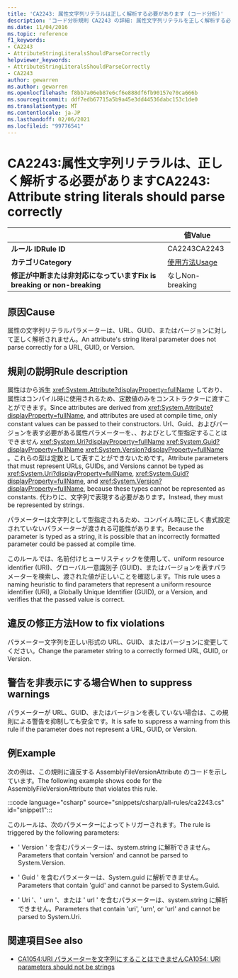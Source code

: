 ```yaml
---
title: 'CA2243: 属性文字列リテラルは正しく解析する必要があります (コード分析)'
description: 'コード分析規則 CA2243 の詳細: 属性文字列リテラルを正しく解析する必要があります'
ms.date: 11/04/2016
ms.topic: reference
f1_keywords:
- CA2243
- AttributeStringLiteralsShouldParseCorrectly
helpviewer_keywords:
- AttributeStringLiteralsShouldParseCorrectly
- CA2243
author: gewarren
ms.author: gewarren
ms.openlocfilehash: f8bb7a06eb87e6cf6e888df6fb90157e70ca666b
ms.sourcegitcommit: ddf7edb67715a5b9a45e3dd44536dabc153c1de0
ms.translationtype: MT
ms.contentlocale: ja-JP
ms.lasthandoff: 02/06/2021
ms.locfileid: "99776541"
---
```

# <a name="ca2243-attribute-string-literals-should-parse-correctly"></a><span data-ttu-id="599fb-103">CA2243:属性文字列リテラルは、正しく解析する必要があります</span><span class="sxs-lookup"><span data-stu-id="599fb-103">CA2243: Attribute string literals should parse correctly</span></span>

| | <span data-ttu-id="599fb-104">値</span><span class="sxs-lookup"><span data-stu-id="599fb-104">Value</span></span> |
|-|-|
| <span data-ttu-id="599fb-105">**ルール ID**</span><span class="sxs-lookup"><span data-stu-id="599fb-105">**Rule ID**</span></span> |<span data-ttu-id="599fb-106">CA2243</span><span class="sxs-lookup"><span data-stu-id="599fb-106">CA2243</span></span>|
| <span data-ttu-id="599fb-107">**カテゴリ**</span><span class="sxs-lookup"><span data-stu-id="599fb-107">**Category**</span></span> |[<span data-ttu-id="599fb-108">使用方法</span><span class="sxs-lookup"><span data-stu-id="599fb-108">Usage</span></span>](usage-warnings.md)|
| <span data-ttu-id="599fb-109">**修正が中断または非対応になっています**</span><span class="sxs-lookup"><span data-stu-id="599fb-109">**Fix is breaking or non-breaking**</span></span> |<span data-ttu-id="599fb-110">なし</span><span class="sxs-lookup"><span data-stu-id="599fb-110">Non-breaking</span></span>|

## <a name="cause"></a><span data-ttu-id="599fb-111">原因</span><span class="sxs-lookup"><span data-stu-id="599fb-111">Cause</span></span>

<span data-ttu-id="599fb-112">属性の文字列リテラルパラメーターは、URL、GUID、またはバージョンに対して正しく解析されません。</span><span class="sxs-lookup"><span data-stu-id="599fb-112">An attribute's string literal parameter does not parse correctly for a URL, GUID, or Version.</span></span>

## <a name="rule-description"></a><span data-ttu-id="599fb-113">規則の説明</span><span class="sxs-lookup"><span data-stu-id="599fb-113">Rule description</span></span>

<span data-ttu-id="599fb-114">属性はから派生 <xref:System.Attribute?displayProperty=fullName> しており、属性はコンパイル時に使用されるため、定数値のみをコンストラクターに渡すことができます。</span><span class="sxs-lookup"><span data-stu-id="599fb-114">Since attributes are derived from <xref:System.Attribute?displayProperty=fullName>, and attributes are used at compile time, only constant values can be passed to their constructors.</span></span> <span data-ttu-id="599fb-115">Url、Guid、およびバージョンを表す必要がある属性パラメーターを、、およびとして型指定することはできません <xref:System.Uri?displayProperty=fullName> <xref:System.Guid?displayProperty=fullName> <xref:System.Version?displayProperty=fullName> 。これらの型は定数として表すことができないためです。</span><span class="sxs-lookup"><span data-stu-id="599fb-115">Attribute parameters that must represent URLs, GUIDs, and Versions cannot be typed as <xref:System.Uri?displayProperty=fullName>, <xref:System.Guid?displayProperty=fullName>, and <xref:System.Version?displayProperty=fullName>, because these types cannot be represented as constants.</span></span> <span data-ttu-id="599fb-116">代わりに、文字列で表現する必要があります。</span><span class="sxs-lookup"><span data-stu-id="599fb-116">Instead, they must be represented by strings.</span></span>

<span data-ttu-id="599fb-117">パラメーターは文字列として型指定されるため、コンパイル時に正しく書式設定されていないパラメーターが渡される可能性があります。</span><span class="sxs-lookup"><span data-stu-id="599fb-117">Because the parameter is typed as a string, it is possible that an incorrectly formatted parameter could be passed at compile time.</span></span>

<span data-ttu-id="599fb-118">このルールでは、名前付けヒューリスティックを使用して、uniform resource identifier (URI)、グローバル一意識別子 (GUID)、またはバージョンを表すパラメーターを検索し、渡された値が正しいことを確認します。</span><span class="sxs-lookup"><span data-stu-id="599fb-118">This rule uses a naming heuristic to find parameters that represent a uniform resource identifier (URI), a Globally Unique Identifier (GUID), or a Version, and verifies that the passed value is correct.</span></span>

## <a name="how-to-fix-violations"></a><span data-ttu-id="599fb-119">違反の修正方法</span><span class="sxs-lookup"><span data-stu-id="599fb-119">How to fix violations</span></span>

<span data-ttu-id="599fb-120">パラメーター文字列を正しい形式の URL、GUID、またはバージョンに変更してください。</span><span class="sxs-lookup"><span data-stu-id="599fb-120">Change the parameter string to a correctly formed URL, GUID, or Version.</span></span>

## <a name="when-to-suppress-warnings"></a><span data-ttu-id="599fb-121">警告を非表示にする場合</span><span class="sxs-lookup"><span data-stu-id="599fb-121">When to suppress warnings</span></span>

<span data-ttu-id="599fb-122">パラメーターが URL、GUID、またはバージョンを表していない場合は、この規則による警告を抑制しても安全です。</span><span class="sxs-lookup"><span data-stu-id="599fb-122">It is safe to suppress a warning from this rule if the parameter does not represent a URL, GUID, or Version.</span></span>

## <a name="example"></a><span data-ttu-id="599fb-123">例</span><span class="sxs-lookup"><span data-stu-id="599fb-123">Example</span></span>

<span data-ttu-id="599fb-124">次の例は、この規則に違反する AssemblyFileVersionAttribute のコードを示しています。</span><span class="sxs-lookup"><span data-stu-id="599fb-124">The following example shows code for the AssemblyFileVersionAttribute that violates this rule.</span></span>

:::code language="csharp" source="snippets/csharp/all-rules/ca2243.cs" id="snippet1":::

<span data-ttu-id="599fb-125">このルールは、次のパラメーターによってトリガーされます。</span><span class="sxs-lookup"><span data-stu-id="599fb-125">The rule is triggered by the following parameters:</span></span>

- <span data-ttu-id="599fb-126">' Version ' を含むパラメーターは、system.string に解析できません。</span><span class="sxs-lookup"><span data-stu-id="599fb-126">Parameters that contain 'version' and cannot be parsed to System.Version.</span></span>

- <span data-ttu-id="599fb-127">' Guid ' を含むパラメーターは、System.guid に解析できません。</span><span class="sxs-lookup"><span data-stu-id="599fb-127">Parameters that contain 'guid' and cannot be parsed to System.Guid.</span></span>

- <span data-ttu-id="599fb-128">' Uri '、' urn '、または ' url ' を含むパラメーターは、system.string に解析できません。</span><span class="sxs-lookup"><span data-stu-id="599fb-128">Parameters that contain 'uri', 'urn', or 'url' and cannot be parsed to System.Uri.</span></span>

## <a name="see-also"></a><span data-ttu-id="599fb-129">関連項目</span><span class="sxs-lookup"><span data-stu-id="599fb-129">See also</span></span>

- [<span data-ttu-id="599fb-130">CA1054:URI パラメーターを文字列にすることはできません</span><span class="sxs-lookup"><span data-stu-id="599fb-130">CA1054: URI parameters should not be strings</span></span>](ca1054.md)
